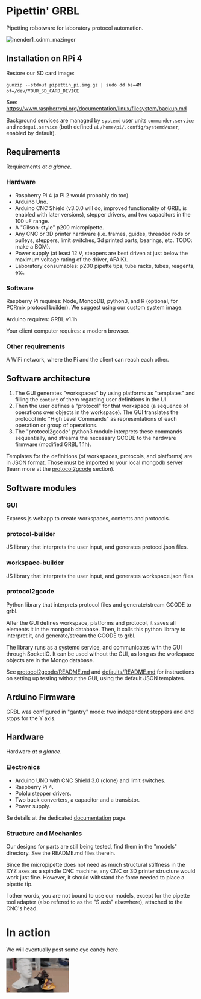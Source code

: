 # Pipettin' GRBL

Pipetting robotware for laboratory protocol automation.

![mender1_cdnm_mazinger](doc/media/pics/21_04-en_el_labo/IMG_7441.JPG)

## Installation on RPi 4

Restore our SD card image:

```
gunzip --stdout pipettin_pi.img.gz | sudo dd bs=4M of=/dev/YOUR_SD_CARD_DEVICE
```

See: https://www.raspberrypi.org/documentation/linux/filesystem/backup.md

Background services are managed by `systemd` user units `commander.service` and `nodegui.service` (both defined at `/home/pi/.config/systemd/user`, enabled by default).

## Requirements

Requirements _at a glance_.

### Hardware

* Raspberry Pi 4 (a Pi 2 would probably do too).
* Arduino Uno.
* Arduino CNC Shield (v3.0.0 will do, improved functionality of GRBL is enabled with later versions), stepper drivers, and two capacitors in the 100 uF range.
* A "Gilson-style" p200 micropipette.
* Any CNC or 3D printer hardware (i.e. frames, guides, threaded rods or pulleys, steppers, limit switches, 3d printed parts, bearings, etc. TODO: make a BOM).
* Power supply (at least 12 V, steppers are best driven at just below the maximum voltage rating of the driver, AFAIK).
* Laboratory consumables: p200 pipette tips, tube racks, tubes, reagents, etc.

### Software

Raspberry Pi requires: Node, MongoDB, python3, and R (optional, for PCRmix protocol builder). We suggest using our custom system image.

Arduino requires: GRBL v1.1h

Your client computer requires: a modern browser.

### Other requirements

A WiFi network, where the Pi and the client can reach each other.

## Software architecture

1. The GUI generates "workspaces" by using platforms as "templates" and filling the `content` of them regarding user definitions in the UI.
2. Then the user defines a "protocol" for that workspace (a sequence of operations over objects in the workspace). The GUI translates the protocol into "High Level Commands" as representations of each operation or group of operations.
3. The "protocol2gcode" python3 module interprets these commands sequentially, and streams the necessary GCODE to the hardware firmware (modified GRBL 1.1h).

Templates for the definitions (of workspaces, protocols, and platforms) are in JSON format. Those must be imported to your local mongodb server (learn more at the [protocol2gcode](#protocol2gcode) section).

## Software modules

### GUI

Express.js webapp to create workspaces, contents and protocols.

### protocol-builder

JS library that interprets the user input, and generates protocol.json files.

### workspace-builder

JS library that interprets the user input, and generates workspace.json files.

### protocol2gcode

Python library that interprets protocol files and generate/stream GCODE to grbl.

After the GUI defines workspace, platforms and protocol, it saves all elements it in the mongodb database.
Then, it calls this python library to interpret it, and generate/stream the GCODE to grbl.

The library runs as a systemd service, and communicates with the GUI through SocketIO.
It can be used without the GUI, as long as the workspace objects are in the Mongo database.

See [protocol2gcode/README.md](protocol2gcode/README.md) and [defaults/README.md](defaults/README.md) for instructions on setting up testing without the GUI, using the default JSON templates.

## Arduino Firmware

GRBL was configured in "gantry" mode: two independent steppers and end stops for the Y axis.

## Hardware

Hardware _at a glance_.

### Electronics

* Arduino UNO with CNC Shield 3.0 (clone) and limit switches.
* Raspberry Pi 4.
* Pololu stepper drivers.
* Two buck converters, a capacitor and a transistor.
* Power supply.

Se details at the dedicated [documentation](doc/electronica/README.md) page.

### Structure and Mechanics

Our designs for parts are still being tested, find them in the "models" directory. See the README.md files therein.

Since the micropipette does not need as much structural stiffness in the XYZ axes as a spindle CNC machine, any CNC or 3D printer structure would work just fine.
However, it should withstand the force needed to place a pipette tip.

I other words, you are not bound to use our models, except for the pipette tool adapter (also refered to as the "S axis" elsewhere), attached to the CNC's head.

# In action

We will eventually post some eye candy here.

![here comes the airplane!](doc/bot.gif)
